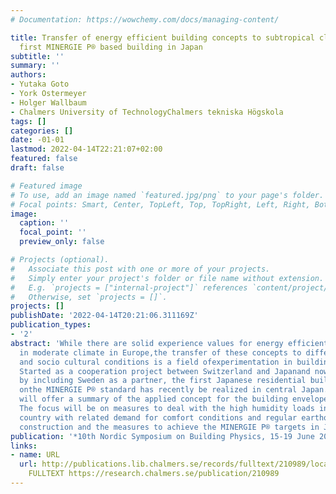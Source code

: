 ```yaml
---
# Documentation: https://wowchemy.com/docs/managing-content/

title: Transfer of energy efficient building concepts to subtropical climate– The
  first MINERGIE P® based building in Japan
subtitle: ''
summary: ''
authors:
- Yutaka Goto
- York Ostermeyer
- Holger Wallbaum
- Chalmers University of TechnologyChalmers tekniska Högskola
tags: []
categories: []
date: -01-01
lastmod: 2022-04-14T22:21:07+02:00
featured: false
draft: false

# Featured image
# To use, add an image named `featured.jpg/png` to your page's folder.
# Focal points: Smart, Center, TopLeft, Top, TopRight, Left, Right, BottomLeft, Bottom, BottomRight.
image:
  caption: ''
  focal_point: ''
  preview_only: false

# Projects (optional).
#   Associate this post with one or more of your projects.
#   Simply enter your project's folder or file name without extension.
#   E.g. `projects = ["internal-project"]` references `content/project/deep-learning/index.md`.
#   Otherwise, set `projects = []`.
projects: []
publishDate: '2022-04-14T20:21:06.311169Z'
publication_types:
- '2'
abstract: 'While there are solid experience values for energy efficient buildings
  in moderate climate in Europe,the transfer of these concepts to differing climate
  and socio cultural conditions is a field ofexperimentation in building physics.
  Started as a cooperation project between Switzerland and Japanand now continued
  by including Sweden as a partner, the first Japanese residential building based
  onthe MINERGIE P® standard has recently be realized in central Japan.This presentation
  will offer a summary of the applied concept for the building envelope and housingservices.
  The focus will be on measures to deal with the high humidity loads in subtropicalindustrialized
  country with related demand for comfort conditions and regular earthquakes strainingthe
  construction and the measures to achieve the MINERGIE P® targets in Japanese climate.  '
publication: '*10th Nordic Symposium on Building Physics, 15-19 June 2014, Lund *'
links:
- name: URL
  url: http://publications.lib.chalmers.se/records/fulltext/210989/local_210989.pdf
    FULLTEXT https://research.chalmers.se/publication/210989
---
```

